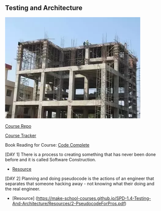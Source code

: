 ## Testing and Architecture

![image of Testing and Architecture](/img/building_structure_and_frame.webp)

[Course Repo](https://github.com/Make-School-Courses/SPD-1.4-Testing-And-Architecture)

[Course Tracker](https://make.sc/trackspd1.4)



Book Reading for Course: [Code Complete](http://aroma.vn/web/wp-content/uploads/2016/11/code-complete-2nd-edition-v413hav.pdf)

[DAY 1] There is a process to creating something that has never been done before and it is called Software Construction.

- [Resource](https://github.com/airbnb/javascript)

[DAY 2] Planning and doing pseudocode is the actions of an engineer that separates that someone hacking away - not knowing what their doing and the real engineer.

- [Resource] (https://make-school-courses.github.io/SPD-1.4-Testing-And-Architecture/Resources/2-PseudocodeForPros.pdf)
